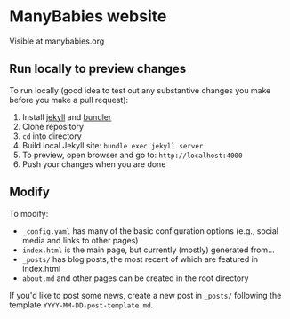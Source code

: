 # ManyBabies website

Visible at manybabies.org


## Run locally to preview changes

To run locally (good idea to test out any substantive changes you make before you make a pull request):
1. Install [jekyll](https://jekyllrb.com/docs/installation/) and [bundler](https://bundler.io/)
2. Clone repository
3. ``cd`` into directory 
4. Build local Jekyll site: ``bundle exec jekyll server``
5. To preview, open browser and go to: ``http://localhost:4000``
6. Push your changes when you are done

## Modify

To modify:
- ``_config.yaml`` has many of the basic configuration options (e.g., social media and links to other pages)
- ``index.html`` is the main page, but currently (mostly) generated from...
- ``_posts/`` has blog posts, the most recent of which are featured in index.html
- ``about.md`` and other pages can be created in the root directory

If you'd like to post some news, create a new post in ``_posts/`` following the template ``YYYY-MM-DD-post-template.md``.
